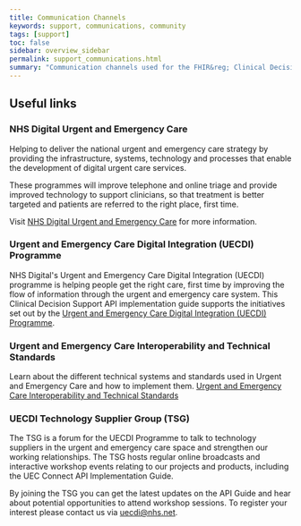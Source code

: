 ```yaml
---
title: Communication Channels
keywords: support, communications, community 
tags: [support]
toc: false
sidebar: overview_sidebar
permalink: support_communications.html
summary: "Communication channels used for the FHIR&reg; Clinical Decision Support API."
---
```



## Useful links ##

### NHS Digital Urgent and Emergency Care ###

Helping to deliver the national urgent and emergency care strategy by providing the infrastructure, systems, technology and processes that enable the development of digital urgent care services.

These programmes will improve telephone and online triage and provide improved technology to support clinicians, so that treatment is better targeted and patients are referred to the right place, first time.

Visit [NHS Digital Urgent and Emergency Care](https://digital.nhs.uk/about-nhs-digital/our-work/transforming-health-and-care-through-technology/urgent-and-emergency-care-domain-b) for more information.


### Urgent and Emergency Care Digital Integration (UECDI) Programme ###

NHS Digital's Urgent and Emergency Care Digital Integration (UECDI) programme is helping people get the right care, first time by improving the flow of information through the urgent and emergency care system. This Clinical Decision Support API implementation guide supports the initiatives set out by the [Urgent and Emergency Care Digital Integration (UECDI) Programme](https://digital.nhs.uk/about-nhs-digital/our-work/transforming-health-and-care-through-technology/urgent-and-emergency-care-domain-b/urgent-and-emergency-care-digital-integration).

### Urgent and Emergency Care Interoperability and Technical Standards ###

Learn about the different technical systems and standards used in Urgent and Emergency Care and how to implement them.
[Urgent and Emergency Care Interoperability and Technical Standards](https://developer.nhs.uk/apis/uec-tech-standards)


### UECDI Technology Supplier Group (TSG) ###

The TSG is a forum for the UECDI Programme to talk to technology suppliers in the urgent and emergency care space and strengthen our working relationships. The TSG hosts regular online broadcasts and interactive workshop events relating to our projects and products, including the UEC Connect API Implementation Guide.

By joining the TSG you can get the latest updates on the API Guide and hear about potential opportunities to attend workshop sessions. To register your interest please contact us via <a href="mailto:uecdi@nhs.net">uecdi@nhs.net</a>.